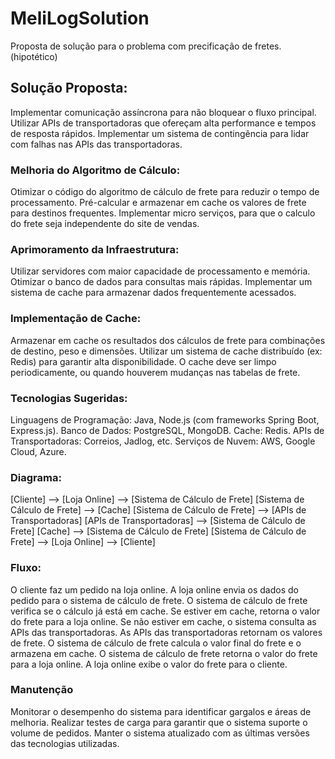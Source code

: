 # MeliLogSolution
Proposta de solução para o problema com precificação de fretes. (hipotético)

## Solução Proposta:

Implementar comunicação assíncrona para não bloquear o fluxo principal.
Utilizar APIs de transportadoras que ofereçam alta performance e tempos de resposta rápidos.
Implementar um sistema de contingência para lidar com falhas nas APIs das transportadoras.

### Melhoria do Algoritmo de Cálculo:
Otimizar o código do algoritmo de cálculo de frete para reduzir o tempo de processamento.
Pré-calcular e armazenar em cache os valores de frete para destinos frequentes.
Implementar micro serviços, para que o calculo do frete seja independente do site de vendas.

### Aprimoramento da Infraestrutura:
Utilizar servidores com maior capacidade de processamento e memória.
Otimizar o banco de dados para consultas mais rápidas.
Implementar um sistema de cache para armazenar dados frequentemente acessados.

### Implementação de Cache:
Armazenar em cache os resultados dos cálculos de frete para combinações de destino, peso e dimensões.
Utilizar um sistema de cache distribuído (ex: Redis) para garantir alta disponibilidade.
O cache deve ser limpo periodicamente, ou quando houverem mudanças nas tabelas de frete.

### Tecnologias Sugeridas:
Linguagens de Programação: Java, Node.js (com frameworks Spring Boot, Express.js).
Banco de Dados: PostgreSQL, MongoDB.
Cache: Redis.
APIs de Transportadoras: Correios, Jadlog, etc.
Serviços de Nuvem: AWS, Google Cloud, Azure.

### Diagrama:

[Cliente] --> [Loja Online] --> [Sistema de Cálculo de Frete]
[Sistema de Cálculo de Frete] --> [Cache]
[Sistema de Cálculo de Frete] --> [APIs de Transportadoras]
[APIs de Transportadoras] --> [Sistema de Cálculo de Frete]
[Cache] --> [Sistema de Cálculo de Frete]
[Sistema de Cálculo de Frete] --> [Loja Online] --> [Cliente]

### Fluxo:
O cliente faz um pedido na loja online.
A loja online envia os dados do pedido para o sistema de cálculo de frete.
O sistema de cálculo de frete verifica se o cálculo já está em cache.
Se estiver em cache, retorna o valor do frete para a loja online.
Se não estiver em cache, o sistema consulta as APIs das transportadoras.
As APIs das transportadoras retornam os valores de frete.
O sistema de cálculo de frete calcula o valor final do frete e o armazena em cache.
O sistema de cálculo de frete retorna o valor do frete para a loja online.
A loja online exibe o valor do frete para o cliente.

### Manutenção
Monitorar o desempenho do sistema para identificar gargalos e áreas de melhoria.
Realizar testes de carga para garantir que o sistema suporte o volume de pedidos.
Manter o sistema atualizado com as últimas versões das tecnologias utilizadas.

